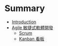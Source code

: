 # Summary

* [Introduction](README.md)
* [Agile 敏捷式軟體開發](agile/README.md)
   * [Scrum](scrum/README.md)
   * [Kanban 看板](agile/kanban.md)

